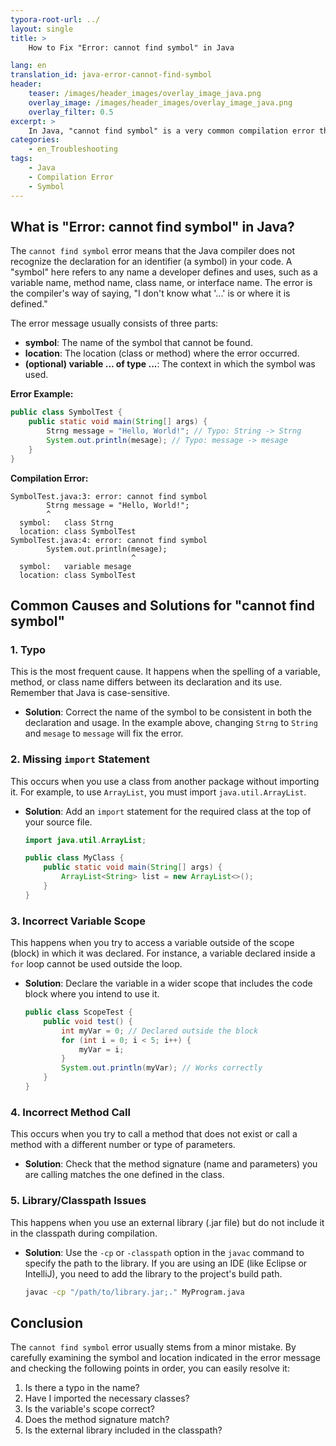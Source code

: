 ```yaml
---
typora-root-url: ../
layout: single
title: >
    How to Fix "Error: cannot find symbol" in Java

lang: en
translation_id: java-error-cannot-find-symbol
header:
    teaser: /images/header_images/overlay_image_java.png
    overlay_image: /images/header_images/overlay_image_java.png
    overlay_filter: 0.5
excerpt: >
    In Java, "cannot find symbol" is a very common compilation error that occurs when the compiler cannot find the identifier (variable, method, class, etc.) used in the code. This article explains its causes and solutions.
categories:
    - en_Troubleshooting
tags:
    - Java
    - Compilation Error
    - Symbol
---
```


## What is "Error: cannot find symbol" in Java?

The `cannot find symbol` error means that the Java compiler does not recognize the declaration for an identifier (a symbol) in your code. A "symbol" here refers to any name a developer defines and uses, such as a variable name, method name, class name, or interface name. The error is the compiler's way of saying, "I don't know what '...' is or where it is defined."

The error message usually consists of three parts:
- **symbol**: The name of the symbol that cannot be found.
- **location**: The location (class or method) where the error occurred.
- **(optional) variable ... of type ...**: The context in which the symbol was used.

**Error Example:**
```java
public class SymbolTest {
    public static void main(String[] args) {
        Strng message = "Hello, World!"; // Typo: String -> Strng
        System.out.println(mesage); // Typo: message -> mesage
    }
}
```

**Compilation Error:**
```
SymbolTest.java:3: error: cannot find symbol
        Strng message = "Hello, World!";
        ^
  symbol:   class Strng
  location: class SymbolTest
SymbolTest.java:4: error: cannot find symbol
        System.out.println(mesage);
                           ^
  symbol:   variable mesage
  location: class SymbolTest
```

## Common Causes and Solutions for "cannot find symbol"

### 1. Typo

This is the most frequent cause. It happens when the spelling of a variable, method, or class name differs between its declaration and its use. Remember that Java is case-sensitive.

- **Solution**: Correct the name of the symbol to be consistent in both the declaration and usage. In the example above, changing `Strng` to `String` and `mesage` to `message` will fix the error.

### 2. Missing `import` Statement

This occurs when you use a class from another package without importing it. For example, to use `ArrayList`, you must import `java.util.ArrayList`.

- **Solution**: Add an `import` statement for the required class at the top of your source file.
    ```java
    import java.util.ArrayList;

    public class MyClass {
        public static void main(String[] args) {
            ArrayList<String> list = new ArrayList<>();
        }
    }
    ```

### 3. Incorrect Variable Scope

This happens when you try to access a variable outside of the scope (block) in which it was declared. For instance, a variable declared inside a `for` loop cannot be used outside the loop.

- **Solution**: Declare the variable in a wider scope that includes the code block where you intend to use it.
    ```java
    public class ScopeTest {
        public void test() {
            int myVar = 0; // Declared outside the block
            for (int i = 0; i < 5; i++) {
                myVar = i;
            }
            System.out.println(myVar); // Works correctly
        }
    }
    ```

### 4. Incorrect Method Call

This occurs when you try to call a method that does not exist or call a method with a different number or type of parameters.

- **Solution**: Check that the method signature (name and parameters) you are calling matches the one defined in the class.

### 5. Library/Classpath Issues

This happens when you use an external library (.jar file) but do not include it in the classpath during compilation.

- **Solution**: Use the `-cp` or `-classpath` option in the `javac` command to specify the path to the library. If you are using an IDE (like Eclipse or IntelliJ), you need to add the library to the project's build path.
    ```bash
    javac -cp "/path/to/library.jar;." MyProgram.java
    ```

## Conclusion

The `cannot find symbol` error usually stems from a minor mistake. By carefully examining the symbol and location indicated in the error message and checking the following points in order, you can easily resolve it:
1.  Is there a typo in the name?
2.  Have I imported the necessary classes?
3.  Is the variable's scope correct?
4.  Does the method signature match?
5.  Is the external library included in the classpath?

